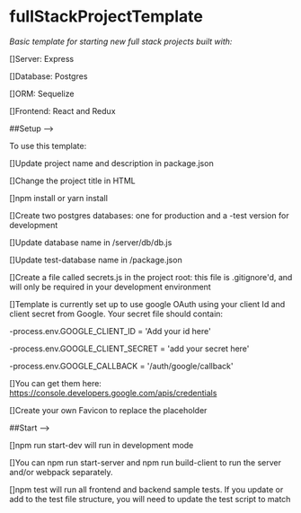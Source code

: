 # fullStackProjectTemplate
*Basic template for starting new full stack projects built with:*

[]Server: Express

[]Database: Postgres

[]ORM: Sequelize

[]Frontend: React and Redux

##Setup -->

To use this template:

[]Update project name and description in package.json

[]Change the project title in HTML <head>

[]npm install or yarn install

[]Create two postgres databases: one for production and a -test version for development

[]Update database name in /server/db/db.js

[]Update test-database name in /package.json

[]Create a file called secrets.js in the project root: this file is .gitignore'd, and will only be required in your development environment

[]Template is currently set up to use google OAuth using your client Id and client secret from Google. Your secret file should contain:

  -process.env.GOOGLE_CLIENT_ID = 'Add your id here'

  -process.env.GOOGLE_CLIENT_SECRET = 'add your secret here'

  -process.env.GOOGLE_CALLBACK = '/auth/google/callback'

  []You can get them here: https://console.developers.google.com/apis/credentials

[]Create your own Favicon to replace the placeholder


##Start -->

[]npm run start-dev will run in development mode

[]You can npm run start-server and npm run build-client to run the server and/or webpack separately.

[]npm test will run all frontend and backend sample tests. If you update or add to the test file
structure, you will need to update the test script to match

